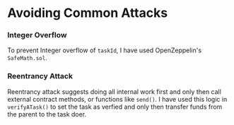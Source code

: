 # Avoiding Common Attacks

### Integer Overflow
To prevent Integer overflow of `taskId`, I have used OpenZeppelin's `SafeMath.sol`.

### Reentrancy Attack
Reentrancy attack suggests doing all internal work first and only then call external contract methods, or functions like `send()`. I have used this logic in `verifyATask()` to set the task as verfied and only then transfer funds from the parent to the task doer.
